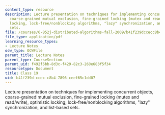 ```yaml
---
content_type: resource
description: Lecture presentation on techniques for implementing concurrent objects,
  coarse-grained mutual exclusion, fine-grained locking (mutex and read/write), optimistic
  locking, lock-free/nonblocking algorithms, "lazy" synchronization, and list-based
  sets.
file: /courses/6-852j-distributed-algorithms-fall-2009/b41f239dccecc8b47896ceef65c1dd07_MIT6_852JF09_lec19.pdf
file_type: application/pdf
learning_resource_types:
- Lecture Notes
ocw_type: OCWFile
parent_title: Lecture Notes
parent_type: CourseSection
parent_uid: f492f5bb-8d3c-f429-82c3-260e683f5f34
resourcetype: Document
title: Class 19
uid: b41f239d-ccec-c8b4-7896-ceef65c1dd07
---
```

Lecture presentation on techniques for implementing concurrent objects, coarse-grained mutual exclusion, fine-grained locking (mutex and read/write), optimistic locking, lock-free/nonblocking algorithms, "lazy" synchronization, and list-based sets.

